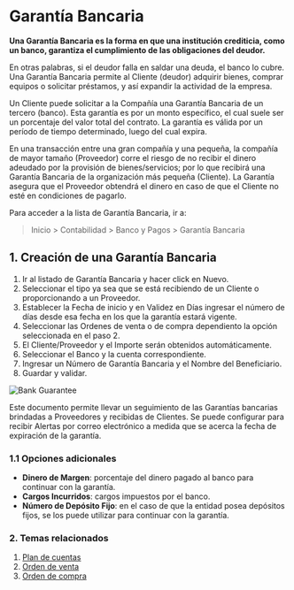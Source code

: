 <!-- add-breadcrumbs -->
# Garantía Bancaria

**Una Garantía Bancaria es la forma en que una institución crediticia, como un banco, garantiza el cumplimiento de las obligaciones del deudor.**

En otras palabras, si el deudor falla en saldar una deuda, el banco lo cubre. Una Garantía Bancaria permite al Cliente (deudor) adquirir bienes, comprar equipos o solicitar préstamos, y así expandir la actividad de la empresa.

Un Cliente puede solicitar a la Compañía una Garantía Bancaria de un tercero (banco). Esta garantía es por un monto específico, el cual suele ser un porcentaje del valor total del contrato. La garantía es válida por un período de tiempo determinado, luego del cual expira.

En una transacción entre una gran compañía y una pequeña, la compañía de mayor tamaño (Proveedor) corre el riesgo de no recibir el dinero adeudado por la provisión de bienes/servicios; por lo que recibirá una Garantía Bancaria de la organización más pequeña (Cliente). La Garantía asegura que el Proveedor obtendrá el dinero en caso de que el Cliente no esté en condiciones de pagarlo.

Para acceder a la lista de Garantía Bancaria, ir a:
> Inicio > Contabilidad > Banco y Pagos > Garantía Bancaria

## 1. Creación de una Garantía Bancaria
1. Ir al listado de Garantía Bancaria y hacer click en Nuevo.
1. Seleccionar el tipo ya sea que se está recibiendo de un Cliente o proporcionando a un Proveedor.
1. Establecer la Fecha de inicio y en Validez en Días ingresar el número de días desde esa fecha en los que la garantía estará vigente.
1. Seleccionar las Ordenes de venta o de compra dependiento la opción seleccionada en el paso 2.
1. El Cliente/Proveedor y el Importe serán obtenidos automáticamente.
1. Seleccionar el Banco y la cuenta correspondiente.
1. Ingresar un Número de Garantía Bancaria y el Nombre del Beneficiario.
1. Guardar y validar.
 <img class="screenshot" alt="Bank Guarantee" src="{{docs_base_url}}/assets/img/accounts/bank-guarantee.png">

Este documento permite llevar un seguimiento de las Garantías bancarias brindadas a Proveedores y recibidas de Clientes. Se puede configurar para recibir Alertas por correo electrónico a medida que se acerca la fecha de expiración de la garantía.

### 1.1 Opciones adicionales

* **Dinero de Margen**: porcentaje del dinero pagado al banco para continuar con la garantía.
* **Cargos Incurridos**: cargos impuestos por el banco.
* **Número de Depósito Fijo**: en el caso de que la entidad posea depósitos fijos, se los puede utilizar para continuar con la garantía.

### 2. Temas relacionados
1. [Plan de cuentas](/docs/user/manual/es/accounts/chart-of-accounts)
1. [Orden de venta](/docs/user/manual/es/selling/sales-order)
1. [Orden de compra](/docs/user/manual/es/buying/purchase-order)
